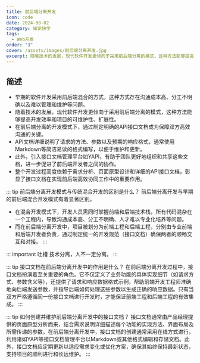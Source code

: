 ```yaml
---
title: 前后端分离开发
icon: code
date: 2024-08-02
category: 知识快学
tags:
  - Web开发
order: "3"
cover: /assets/images/前后端分离开发.jpg
excerpt: 随着技术的发展，现代软件开发更倾向于采用前后端分离的模式，这种方法能够提高开发效率和项目的可维护性与扩展性。
---
```

## 简述

- 早期的软件开发采用前后端混合的方式，这种方式存在沟通成本高、分工不明确以及难以管理和维护等问题。
- 随着技术的发展，现代软件开发更倾向于采用前后端分离的模式，这种方法能够提高开发效率和项目的可维护性、扩展性。
- 在前后端分离的开发模式下，通过制定明确的API接口文档成为保障双方高效沟通的关键。
- API文档详细说明了请求的方法、参数以及预期的响应格式，通常使用Markdown等简洁易读的格式编写，以便于维护和更新。
- 此外，引入接口文档管理平台如YAPI，有助于团队更好地组织和共享这些文档，进一步促进了前后端开发者之间的协作。
- 整个开发过程高度依赖于需求分析、页面原型设计和详细的API接口文档，彰显了接口文档在实现前后端高效协同工作中的重要作用。

::: tip 前后端分离开发模式与传统混合开发的区别是什么？
前后端分离开发与早期的前后端混合开发模式有着显著区别。
- 在混合开发模式下，开发人员需同时掌握前端和后端技术栈，所有代码混杂在一个工程内，导致沟通成本高、分工不明确、人才难以专业化培养等问题。
- 而在前后端分离开发中，项目被划分为前端工程和后端工程，分别由专业前端和后端开发者负责，通过制定统一的开发规范（接口文档）确保两者的顺畅交互和对接。
:::

::: important 吐槽
技术分离，人不一定分离。
:::

::: tip 接口文档在前后端分离开发中的作用是什么？
在前后端分离开发过程中，接口文档扮演着至关重要的角色。它不仅定义了业务功能的具体实现细节（如请求方式、参数含义等），还提供了请求和响应数据格式示例，帮助前端开发工程师准确地向后端发送参数，并指导后端如何处理这些参数以生成正确的响应数据。只有当双方严格遵循同一份接口文档进行开发时，才能保证前端工程和后端工程的有效集成。
:::

::: tip 如何创建并维护前后端分离开发中的接口文档？
接口文档通常由产品经理提供的页面原型分析而来，结合需求说明详细描述每个功能的实现方法、界面布局及所需传递的参数。在前后端分离开发中，接口文档的创建通常采用在线方式进行，利用诸如YAPI等接口文档管理平台以Markdown或其他格式编辑和存储文档。此外，接口文档应定期更新以适应需求变化或优化方案，确保其始终保持最新状态，支持项目的顺利进行和长远维护。
:::